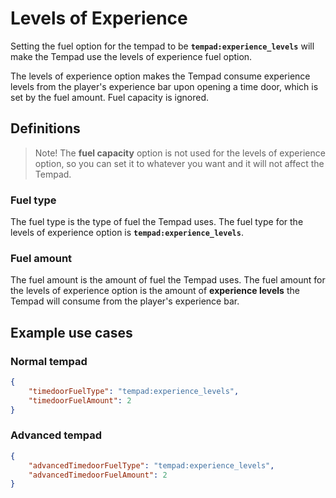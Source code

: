 # Levels of Experience

Setting the fuel option for the tempad to be **`tempad:experience_levels`** will make the Tempad use the levels of experience
fuel option.

The levels of experience option makes the Tempad consume experience levels from the player's experience bar upon opening a time door, 
which is set by the fuel amount. Fuel capacity is ignored.

## Definitions

> Note! The **fuel capacity** option is not used for the levels of experience option, so you can set it to whatever you want and it will not affect
> the Tempad.

### Fuel type

The fuel type is the type of fuel the Tempad uses. The fuel type for the levels of experience option is **`tempad:experience_levels`**.

### Fuel amount

The fuel amount is the amount of fuel the Tempad uses. The fuel amount for the levels of experience option is the amount of
**experience levels** the Tempad will consume from the player's experience bar.

## Example use cases

### Normal tempad
```json
{
    "timedoorFuelType": "tempad:experience_levels",
    "timedoorFuelAmount": 2
}
```

### Advanced tempad
```json
{
    "advancedTimedoorFuelType": "tempad:experience_levels",
    "advancedTimedoorFuelAmount": 2
}
```
